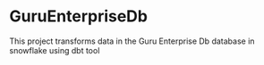 # GuruEnterpriseDb
This project transforms data in the Guru Enterprise Db database in snowflake using dbt tool
